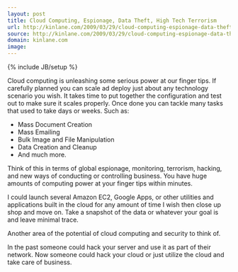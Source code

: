 ```yaml
---
layout: post
title: Cloud Computing, Espionage, Data Theft, High Tech Terrorism
url: http://kinlane.com/2009/03/29/cloud-computing-espionage-data-theft-high-tech-terrorism/
source: http://kinlane.com/2009/03/29/cloud-computing-espionage-data-theft-high-tech-terrorism/
domain: kinlane.com
image: 
---
```

{% include JB/setup %}<p>Cloud computing is unleashing some serious power at our finger tips.  If carefully planned you can scale ad deploy just about any technology scenario you wish.   It takes time to put together the configuration and test out to make sure it scales properly.  Once done you can tackle many tasks that used to take days or weeks.  Such as:
<ul class="mainlist">
	<li>Mass Document Creation</li>
	<li>Mass Emailing</li>
	<li>Bulk Image and File Manipulation</li>
	<li>Data Creation and Cleanup</li>
	<li>And much more.</li>
</ul>
Think of this in terms of global espionage, monitoring, terrorism, hacking, and new ways of conducting or controlling business.  You have huge amounts of computing power at your finger tips within minutes.<p></p>
I could launch several Amazon EC2, Google Apps, or other utilities and applications built in the cloud for any amount of time I wish then close up shop and move on.  Take a snapshot of the data or whatever your goal is and leave minimal trace.<p></p>
Another area of the potential of cloud computing and security to think of.<p></p>
In the past someone could hack your server and use it as part of their network.  Now someone could hack your cloud or just utilize the cloud and take care of business.</p>

